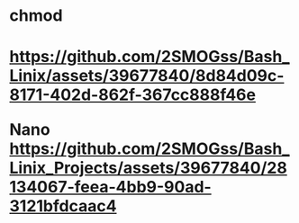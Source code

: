 <h1/>chmod<h1>

https://github.com/2SMOGss/Bash_Linix/assets/39677840/8d84d09c-8171-402d-862f-367cc888f46e


Nano
https://github.com/2SMOGss/Bash_Linix_Projects/assets/39677840/28134067-feea-4bb9-90ad-3121bfdcaac4

